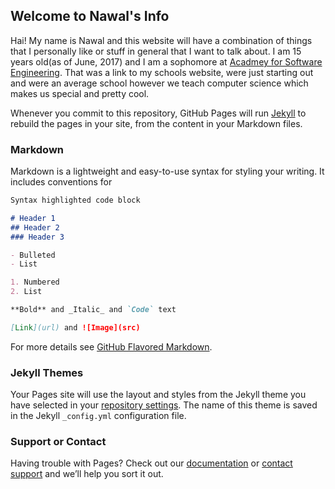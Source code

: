 ## Welcome to Nawal's Info

Hai! My name is Nawal and this website will have a combination of things that I personally like or stuff in general that I want to talk about. I am 15 years old(as of June, 2017) and I am a sophomore at [Acadmey for Software Engineering](https://github.com/Nawali/Nawali/edit/master/README.md). That was a link to my schools website, were just starting out and were an average school however we teach computer science which makes us special and pretty cool. 

Whenever you commit to this repository, GitHub Pages will run [Jekyll](https://jekyllrb.com/) to rebuild the pages in your site, from the content in your Markdown files.

### Markdown

Markdown is a lightweight and easy-to-use syntax for styling your writing. It includes conventions for

```markdown
Syntax highlighted code block

# Header 1
## Header 2
### Header 3

- Bulleted
- List

1. Numbered
2. List

**Bold** and _Italic_ and `Code` text

[Link](url) and ![Image](src)
```

For more details see [GitHub Flavored Markdown](https://guides.github.com/features/mastering-markdown/).

### 


### Jekyll Themes

Your Pages site will use the layout and styles from the Jekyll theme you have selected in your [repository settings](https://github.com/Nawali/Nawali/settings). The name of this theme is saved in the Jekyll `_config.yml` configuration file.

### Support or Contact

Having trouble with Pages? Check out our [documentation](https://help.github.com/categories/github-pages-basics/) or [contact support](https://github.com/contact) and we’ll help you sort it out.
